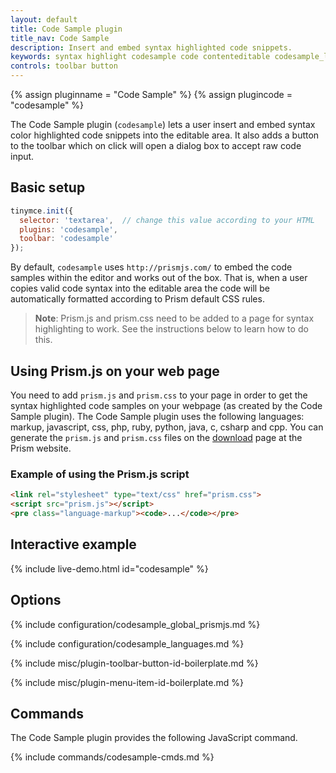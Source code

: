 ```yaml
---
layout: default
title: Code Sample plugin
title_nav: Code Sample
description: Insert and embed syntax highlighted code snippets.
keywords: syntax highlight codesample code contenteditable codesample_languages
controls: toolbar button
---
```


{% assign pluginname = "Code Sample" %}
{% assign plugincode = "codesample" %}

The Code Sample plugin (`codesample`) lets a user insert and embed syntax color highlighted code snippets into the editable area. It also adds a button to the toolbar which on click will open a dialog box to accept raw code input.

## Basic setup

```js
tinymce.init({
  selector: 'textarea',  // change this value according to your HTML
  plugins: 'codesample',
  toolbar: 'codesample'
});
```

By default, `codesample` uses `http://prismjs.com/` to embed the code samples within the editor and works out of the box. That is, when a user copies valid code syntax into the editable area the code will be automatically formatted according to Prism default CSS rules.

> **Note**: Prism.js and prism.css need to be added to a page for syntax highlighting to work. See the instructions below to learn how to do this.

## Using Prism.js on your web page

You need to add `prism.js` and `prism.css` to your page in order to get the syntax highlighted code samples on your webpage (as created by the Code Sample plugin). The Code Sample plugin uses the following languages: markup, javascript, css, php, ruby, python, java, c, csharp and cpp. You can generate the `prism.js` and `prism.css` files on the [download](http://prismjs.com/download.html) page at the Prism website.

### Example of using the Prism.js script

```html
<link rel="stylesheet" type="text/css" href="prism.css">
<script src="prism.js"></script>
<pre class="language-markup"><code>...</code></pre>
```

## Interactive example

{% include live-demo.html id="codesample" %}

## Options

{% include configuration/codesample_global_prismjs.md %}

{% include configuration/codesample_languages.md %}

{% include misc/plugin-toolbar-button-id-boilerplate.md %}

{% include misc/plugin-menu-item-id-boilerplate.md %}

## Commands

The Code Sample plugin provides the following JavaScript command.

{% include commands/codesample-cmds.md %}
